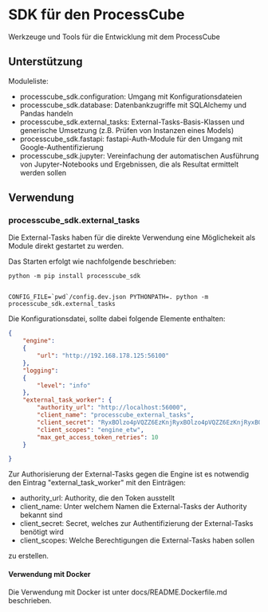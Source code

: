 # SDK für den ProcessCube

Werkzeuge und Tools für die Entwicklung mit dem ProcessCube

## Unterstützung

Moduleliste:
- processcube_sdk.configuration: Umgang mit Konfigurationsdateien
- processcube_sdk.database: Datenbankzugriffe mit SQLAlchemy und Pandas handeln
- processcube_sdk.external_tasks: External-Tasks-Basis-Klassen und generische Umsetzung (z.B. Prüfen von Instanzen eines Models)
- processcube_sdk.fastapi: fastapi-Auth-Module für den Umgang mit Google-Authentifizierung
- processcube_sdk.jupyter: Vereinfachung der automatischen Ausführung von Jupyter-Notebooks und Ergebnissen, die als Resultat ermittelt werden sollen


## Verwendung
### processcube_sdk.external_tasks

Die External-Tasks haben für die direkte Verwendung eine Möglichekeit als Module direkt gestartet zu werden.

Das Starten erfolgt wie nachfolgende beschrieben:

```shell
python -m pip install processcube_sdk


CONFIG_FILE=`pwd`/config.dev.json PYTHONPATH=. python -m processcube_sdk.external_tasks
```

Die Konfigurationsdatei, sollte dabei folgende Elemente enthalten:
```json
{
    "engine": 
    {
        "url": "http://192.168.178.125:56100"
    },
    "logging": 
    {
        "level": "info"
    },
    "external_task_worker": {
        "authority_url": "http://localhost:56000",
        "client_name": "processcube_external_tasks",
        "client_secret": "RyxBOlzo4pVQZZ6EzKnjRyxBOlzo4pVQZZ6EzKnjRyxBOlzo4pVQZZ6EzKnjRyxBOlzo4pVQZZ6EzKnj",
        "client_scopes": "engine_etw",
        "max_get_access_token_retries": 10
    }

}
```

Zur Authorisierung der External-Tasks gegen die Engine ist es notwendig den Eintrag "external_task_worker" mit den Einträgen:
- authority_url: Authority, die den Token ausstellt
- client_name: Unter welchem Namen die External-Tasks der Authority bekannt sind
- client_secret: Secret, welches zur Authentifizierung der External-Tasks benötigt wird
- client_scopes: Welche Berechtigungen die External-Tasks haben sollen

zu erstellen.

#### Verwendung mit Docker

Die Verwendung mit Docker ist unter docs/README.Dockerfile.md beschrieben.


